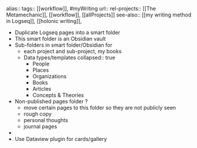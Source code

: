 alias::
tags:: [[workflow]], #myWriting 
url:: 
rel-projects:: [[The Metamechanic]], [[workflow]], [[allProjects]] 
see-also:: [[my writing method in Logseq]], [[holonic writing]],

- Duplicate Logseq pages into a smart folder
- This smart folder is an Obsidian vault
- Sub-folders in smart folder/Obsidian for
	- each project and sub-project, my books
	- Data types/templates
	  collapsed:: true
		- People
		- Places
		- Organizations
		- Books
		- Articles
		- Concepts & Theories
- Non-published pages folder ?
	- move certain pages to this folder so they are not publicly seen
	- rough copy
	- personal thoughts
	- journal pages
-
- Use Dataview plugin for cards/gallery